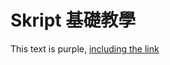 # Skript 基礎教學

<div class="text-purple">
  This text is purple, <a href="#" class="text-inherit">including the link</a>
</div>
